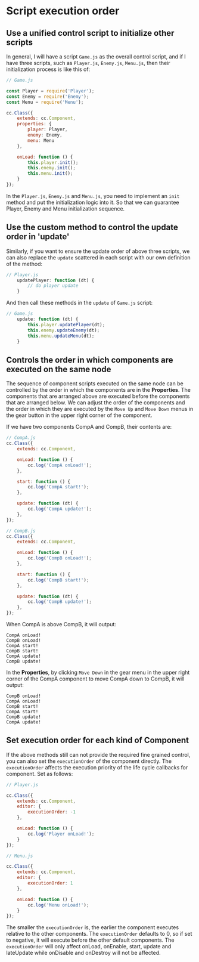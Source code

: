 # Script execution order

## Use a unified control script to initialize other scripts

In general, I will have a script `Game.js` as the overall control script, and if I have three scripts, such as `Player.js`, `Enemy.js`, `Menu.js`, then their initialization process is like this of:

```js
// Game.js

const Player = require('Player');
const Enemy = require('Enemy');
const Menu = require('Menu');

cc.Class({
    extends: cc.Component,
    properties: {
        player: Player,
        enemy: Enemy,
        menu: Menu
    },

    onLoad: function () {
        this.player.init();
        this.enemy.init();
        this.menu.init();
    }
});
```

In the `Player.js`, `Enemy.js` and `Menu.js`, you need to implement an `init` method and put the initialization logic into it. So that we can guarantee Player, Enemy and Menu initialization sequence.

## Use the custom method to control the update order in 'update'

Similarly, if you want to ensure the update order of above three scripts, we can also replace the `update` scattered in each script with our own definition of the method:

```js
// Player.js
    updatePlayer: function (dt) {
        // do player update
    }
```

And then call these methods in the `update` of `Game.js` script:

```js
// Game.js
    update: function (dt) {
        this.player.updatePlayer(dt);
        this.enemy.updateEnemy(dt);
        this.menu.updateMenu(dt);
    }
```

## Controls the order in which components are executed on the same node

The sequence of component scripts executed on the same node can be controlled by the order in which the components are in the **Properties**. The components that are arranged above are executed before the components that are arranged below. We can adjust the order of the components and the order in which they are executed by the `Move Up` and `Move Down` menus in the gear button in the upper right corner of the component.

If we have two components CompA and CompB, their contents are:

```js
// CompA.js
cc.Class({
    extends: cc.Component,

    onLoad: function () {
        cc.log('CompA onLoad!');
    },

    start: function () {
        cc.log('CompA start!');
    },

    update: function (dt) {
        cc.log('CompA update!');
    },
});

// CompB.js
cc.Class({
    extends: cc.Component,

    onLoad: function () {
        cc.log('CompB onLoad!');
    },

    start: function () {
        cc.log('CompB start!');
    },

    update: function (dt) {
        cc.log('CompB update!');
    },
});
```

When CompA is above CompB, it will output:

```
CompA onLoad!
CompB onLoad!
CompA start!
CompB start!
CompA update!
CompB update!
```

In the **Properties**, by clicking `Move Down` in the gear menu in the upper right corner of the CompA component to move CompA down to CompB, it will output:

```
CompB onLoad!
CompA onLoad!
CompB start!
CompA start!
CompB update!
CompA update!
```

## Set execution order for each kind of Component

If the above methods still can not provide the required fine grained control, you can also set the `executionOrder` of the component directly. The `executionOrder` affects the execution priority of the life cycle callbacks for component. Set as follows:

```js
// Player.js

cc.Class({
    extends: cc.Component,
    editor: {
        executionOrder: -1
    },

    onLoad: function () {
        cc.log('Player onLoad!');
    }
});
```

```js
// Menu.js

cc.Class({
    extends: cc.Component,
    editor: {
        executionOrder: 1
    },

    onLoad: function () {
        cc.log('Menu onLoad!');
    }
});
```

The smaller the `executionOrder` is, the earlier the component executes relative to the other components. The `executionOrder` defaults to 0, so if set to negative, it will execute before the other default components.
The `executionOrder` will only affect onLoad, onEnable, start, update and lateUpdate while onDisable and onDestroy will not be affected.
